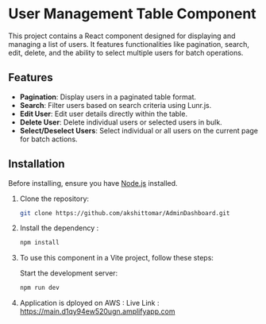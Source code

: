 # User Management Table Component

This project contains a React component designed for displaying and managing a list of users. It features functionalities like pagination, search, edit, delete, and the ability to select multiple users for batch operations.

## Features

- **Pagination**: Display users in a paginated table format.
- **Search**: Filter users based on search criteria using Lunr.js.
- **Edit User**: Edit user details directly within the table.
- **Delete User**: Delete individual users or selected users in bulk.
- **Select/Deselect Users**: Select individual or all users on the current page for batch actions.

## Installation

Before installing, ensure you have [Node.js](https://nodejs.org/) installed.

1. Clone the repository:
   ```bash
   git clone https://github.com/akshittomar/AdminDashboard.git
2. Install the dependency :
   ```bash
   npm install
3. To use this component in a Vite project, follow these steps:

   Start the development server:
   ```bash
   npm run dev
4. Application is dployed on AWS :
   Live Link : https://main.d1qy94ew520ugn.amplifyapp.com
   












   
